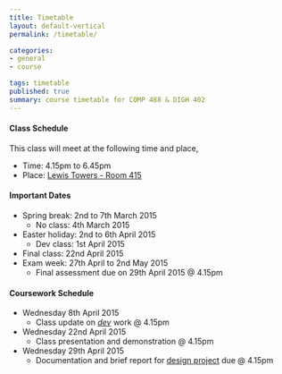 ```yaml
---
title: Timetable
layout: default-vertical
permalink: /timetable/

categories:
- general
- course

tags: timetable
published: true
summary: course timetable for COMP 488 & DIGH 402
---
```


#### Class Schedule

This class will meet at the following time and place,

* Time: 4.15pm to 6.45pm
* Place: [Lewis Towers - Room 415](http://www.luc.edu/media/lucedu/wtc.pdf)

#### Important Dates

* Spring break: 2nd to 7th March 2015
  * No class: 4th March 2015
* Easter holiday: 2nd to 6th April 2015
  * Dev class: 1st April 2015
* Final class: 22nd April 2015
* Exam week: 27th April to 2nd May 2015
  * Final assessment due on 29th April 2015 @ 4.15pm
	
#### Coursework Schedule

* Wednesday 8th April 2015
  * Class update on [*dev*](/coursework) work @ 4.15pm
* Wednesday 22nd April 2015
  * Class presentation and demonstration @ 4.15pm
* Wednesday 29th April 2015
  * Documentation and brief report for [design project](/coursework) due @ 4.15pm
  
